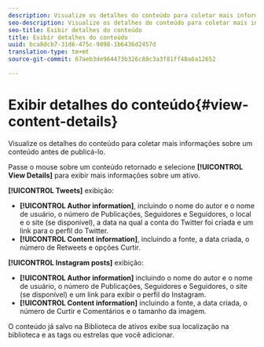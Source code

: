 ```yaml
---
description: Visualize os detalhes do conteúdo para coletar mais informações sobre um conteúdo antes de publicá-lo.
seo-description: Visualize os detalhes do conteúdo para coletar mais informações sobre um conteúdo antes de publicá-lo.
seo-title: Exibir detalhes do conteúdo
title: Exibir detalhes do conteúdo
uuid: bca8dcb7-31d6-475c-9898-1b6436d2457d
translation-type: tm+mt
source-git-commit: 67aeb3de964473b326c88c3a3f81ff48a6a12652

---
```



# Exibir detalhes do conteúdo{#view-content-details}

Visualize os detalhes do conteúdo para coletar mais informações sobre um conteúdo antes de publicá-lo.

Passe o mouse sobre um conteúdo retornado e selecione **[!UICONTROL View Details]** para exibir mais informações sobre um ativo.

**[!UICONTROL Tweets]** exibição:

* **[!UICONTROL Author information]**, incluindo o nome do autor e o nome de usuário, o número de Publicações, Seguidores e Seguidores, o local e o site (se disponível), a data na qual a conta do Twitter foi criada e um link para o perfil do Twitter.
* **[!UICONTROL Content information]**, incluindo a fonte, a data criada, o número de Retweets e opções Curtir.

**[!UICONTROL Instagram posts]** exibição:

* **[!UICONTROL Author information]** incluindo o nome do autor e o nome de usuário, o número de Publicações, Seguidores e Seguidores, o site (se disponível) e um link para exibir o perfil do Instagram.
* **[!UICONTROL Content information]** incluindo a fonte, a data criada, o número de Curtir e Comentários e o tamanho da imagem.

O conteúdo já salvo na Biblioteca de ativos exibe sua localização na biblioteca e as tags ou estrelas que você adicionar.
